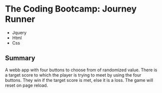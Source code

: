 # The Coding Bootcamp: Journey Runner
* Jquery
* Html
* Css
## Summary
A webb app with four buttons to choose from of randomized value. There is a target score to which the player is trying to meet by using the four buttons. They win if the target score is met, else it is a loss. The game will reset on page reload. 
 
